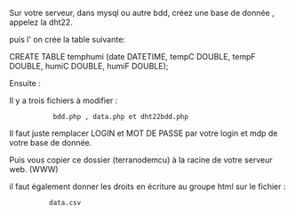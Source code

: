 Sur votre serveur, dans mysql ou autre bdd, créez une base de donnée , appelez la dht22.

puis l' on crée la table suivante:

CREATE TABLE temphumi (date DATETIME, tempC DOUBLE, tempF DOUBLE, humiC DOUBLE, humiF DOUBLE);


Ensuite :


Il y a trois fichiers à modifier :

               bdd.php , data.php et dht22bdd.php 

Il faut juste remplacer LOGIN  et MOT DE PASSE par votre login et mdp de votre base de donnée.


Puis vous copier ce dossier (terranodemcu) à la racine de votre serveur web. (WWW)

il faut également donner les droits en écriture au groupe html sur le fichier :

              data.csv
              
